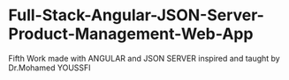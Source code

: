 # Full-Stack-Angular-JSON-Server-Product-Management-Web-App
 Fifth Work made with ANGULAR and JSON SERVER inspired and taught by Dr.Mohamed YOUSSFI

